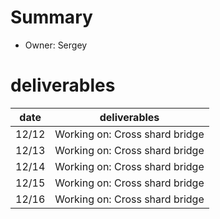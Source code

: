 # Summary
* Owner: Sergey

# deliverables
| date  | deliverables |
|--- | ---|
| 12/12  | Working on: Cross shard bridge |
| 12/13  | Working on: Cross shard bridge |
| 12/14  | Working on: Cross shard bridge |
| 12/15  | Working on: Cross shard bridge |
| 12/16  | Working on: Cross shard bridge |